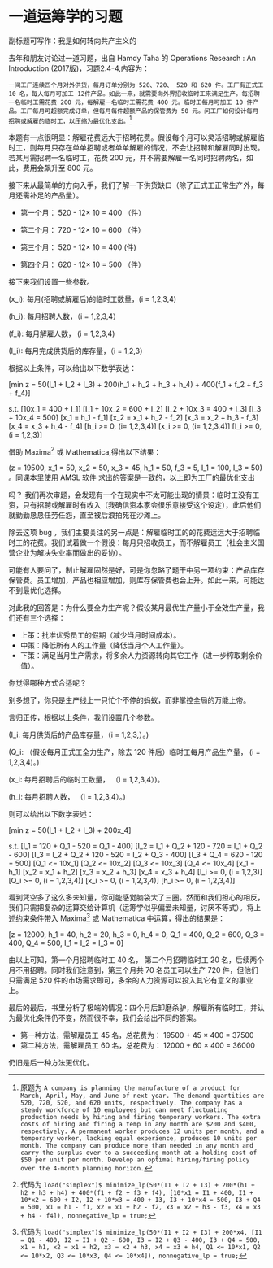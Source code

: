 # 一道运筹学的习题

副标题可写作：我是如何转向共产主义的

去年和朋友讨论过一道习题，出自 Hamdy Taha 的 Operations Research : An Introduction (2017版)，习题2.4-4,内容为：

`一间工厂连续四个月对外供货，每月订单分别为 520、720、 520 和 620 件。工厂有正式工 10 名，每人每月可加工 12件产品。如此一来，就需要向外界招收临时工来满足生产。每招聘一名临时工需花费 200 元，每解雇一名临时工需花费 400 元。临时工每月可加工 10 件产品。工厂每月可超额完成订单，但每月每件超额产品的保管费为 50 元。问工厂如何设计每月招聘或解雇的临时工，以压缩为最优化支出。`[^1]

本题有一点很明显：解雇花费远大于招聘花费。假设每个月可以灵活招聘或解雇临时工，则每月只存在单单招聘或者单单解雇的情况，不会让招聘和解雇同时出现。若某月需招聘一名临时工，花费 200 元，并不需要解雇一名同时招聘两名，如此，费用会飙升至 800 元。

接下来从最简单的方向入手，我们了解一下供货缺口（除了正式工正常生产外，每月还需补足的产品量）。

 - 第一个月： 520 - 12× 10 = 400 （件）

 - 第二个月： 720 - 12× 10 = 600 （件）

 - 第三个月： 520 - 12× 10 = 400  (件)

 - 第四个月： 620 - 12× 10 = 500 （件）

接下来我们设置一些参数。

\(x_i\): 每月(招聘或解雇后)的临时工数量，(i = 1,2,3,4)

\(h_i\): 每月招聘人数，（i = 1,2,3,4）

\(f_i\): 每月解雇人数， (i = 1,2,3,4)

\(I_i\): 每月完成供货后的库存量，（i = 1,2,3）

根据以上条件，可以给出以下数学表达：

\[min z = 50(I_1 + I_2 + I_3) + 200(h_1 + h_2 + h_3 + h_4) + 400(f_1 + f_2 + f_3 + f_4)\]

s.t. \[10x_1 = 400 + I_1\]
\[I_1 + 10x_2 = 600 + I_2\]
\[I_2 + 10x_3 = 400 + I_3\]
\[I_3 + 10x_4 = 500\]
\[x_1 = h_1 - f_1\]
\[x_2 = x_1 + h_2 - f_2\]
\[x_3 = x_2 + h_3 - f_3\]
\[x_4 = x_3 + h_4 - f_4\]
\[h_i >= 0, (i= 1,2,3,4)\]
\[x_i >= 0, (i= 1,2,3,4)\]
\[I_i >= 0, (i = 1,2,3)\]

借助 Maxima[^2] 或  Mathematica,得出以下结果：

  \(z = 19500, x_1 = 50, x_2 = 50, x_3 = 45, h_1 = 50, f_3 = 5, I_1 = 100, I_3 = 50\) 。同课本里使用 AMSL 软件 求出的答案是一致的，以上即为工厂的最优化支出




吗？
我们再次审题，会发现有一个在现实中不太可能出现的情景：临时工没有工资，只有招聘或解雇时有收入（我确信资本家会很乐意接受这个设定），此后他们就勤勤恳恳任劳任怨，直至被后浪拍死在沙滩上。

除去这项 bug ，我们主要关注的另一点是：解雇临时工的的花费远远大于招聘临时工的花费。我们试着做一个假设：每月只招收员工，而不解雇员工（社会主义国营企业为解决失业率而做出的妥协）。

可能有人要问了，制止解雇固然是好，可是你忽略了题干中另一项约束：产品库存保管费。员工增加，产品也相应增加，则库存保管费也会上升。如此一来，可能达不到最优化选择。

对此我的回答是：为什么要全力生产呢？假设某月最优生产量小于全效生产量，我们还有三个选择：

- 上策：批准优秀员工的假期（减少当月时间成本）。
- 中策：降低所有人的工作量（降低当月个人工作量）。
- 下策：满足当月生产需求，将多余人力资源转向其它工作（进一步榨取剩余价值）。

你觉得哪种方式合适呢？

别多想了，你只是生产线上一只忙个不停的蚂蚁，而非掌控全局的万能上帝。

言归正传，根据以上条件，我们设置几个参数。

\(I_i: 每月供货后的产品库存量，（i = 1,2,3,）。\)

\(Q_i: （假设每月正式工全力生产，除去 120 件后）临时工每月产品生产量， (i = 1,2,3,4)。\)

\(x_i: 每月招聘后的临时工数量， （i = 1,2,3,4）\)。

\(h_i: 每月招聘人数， （i = 1,2,3,4）。\)

则可以给出以下数学表述：

\[min z = 50(I_1 + I_2 + I_3) + 200x_4\]

s.t. \[I_1 = 120 + Q_1 - 520 = Q_1 - 400\]
     \[I_2 = I_1 + Q_2 + 120 - 720 = I_1 + Q_2 - 600\]
     \[I_3 = I_2 + Q_2 + 120 - 520 = I_2 + Q_3 - 400\]
	 \[I_3 + Q_4 = 620 - 120 = 500\]
	 \[Q_1 <= 10x_1\]
	 \[Q_2 <= 10x_2\]
	 \[Q_3 <= 10x_3\]
	 \[Q_4 <= 10x_4\]
	 \[x_1 = h_1\]
	 \[x_2 = x_1 + h_2\]
	 \[x_3 = x_2 + h_3\]
	 \[x_4 = x_3 + h_4\]
	 \[I_i >= 0, (i = 1,2,3)\]
	 \[Q_i >= 0, (i = 1,2,3,4)\]
	 \[x_i >= 0, (i = 1,2,3,4)\]
     \[h_i >= 0, (i = 1,2,3,4)\]

看到凭空多了这么多未知量，你可能感觉脑袋大了三圈。然而和我们担心的相反，我们只需把复杂的运算交给计算机（运筹学似乎偏爱未知量，讨厌不等式）。将上述约束条件带入 Maxima[^3] 或 Mathematica 中运算，得出的结果是：

\[z = 12000, h_1 = 40, h_2 = 20, h_3 = 0, h_4 = 0, Q_1 = 400, Q_2 = 600, Q_3 = 400, Q_4 = 500, I_1 = I_2 = I_3 = 0\]

由以上可知，第一个月招聘临时工 40 名， 第二个月招聘临时工 20 名，后续两个月不用招聘。同时我们注意到，第三个月共 70 名员工可以生产 720 件，但他们只需满足 520 件的市场需求即可，多余的人力资源可以投入其它有意义的事业上。

最后的最后，书里分析了极端的情况：四个月后卸磨杀驴，解雇所有临时工，并认为最优化条件仍不变，然而很不幸，我们会给出不同的答案。

  - 第一种方法，需解雇员工 45 名，总花费为： 19500 + 45 × 400 = 37500
  - 第二种方法，需解雇员工 60 名，总花费为： 12000 + 60 × 400 = 36000

仍旧是后一种方法更优化。

[^1]: 原题为 `A company is planning the manufacture of a product for March, April, May, and June of next year. The demand quantities are 520, 720, 520, and 620 units, respectively. The company has a steady workforce of 10 employees but can meet fluctuating production needs by hiring and firing temporary workers. The extra costs of hiring and firing a temp in any month are $200 and $400, respectively. A permanent worker produces 12 units per month, and a temporary worker, lacking equal experience, produces 10 units per month. The company can produce more than needed in any month and carry the surplus over to a succeeding month at a holding cost of $50 per unit per month. Develop an optimal hiring/firing policy over the 4-month planning horizon.`

[^2]: 代码为 `
load("simplex")$
minimize_lp(50*(I1 + I2 + I3) + 200*(h1 + h2 + h3 + h4) + 400*(f1 + f2 + f3 + f4),
[10*x1 = I1 + 400,
I1 + 10*x2 = 600 + I2,
I2 + 10*x3 = 400 + I3,
I3 + 10*x4 = 500,
I3 + Q4 = 500,
x1 = h1 - f1,
x2 = x1 + h2 - f2,
x3 = x2 + h3 - f3,
x4 = x3 + h4 - f4]), nonnegative_lp = true;
`

[^3]: 代码为 `
load("simplex")$
minimize_lp(50*(I1 + I2 + I3) + 200*x4,
[I1 = Q1 - 400,
I2 = I1 + Q2 - 600,
I3 = I2 + Q3 - 400,
I3 + Q4 = 500,
x1 = h1,
x2 = x1 + h2,
x3 = x2 + h3,
x4 = x3 + h4,
Q1 <= 10*x1,
Q2 <= 10*x2,
Q3 <= 10*x3,
Q4 <= 10*x4]), nonnegative_lp = true;
`
